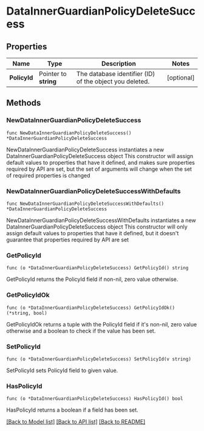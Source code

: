 # DataInnerGuardianPolicyDeleteSuccess

## Properties

Name | Type | Description | Notes
------------ | ------------- | ------------- | -------------
**PolicyId** | Pointer to **string** | The database identifier (ID) of the object you deleted. | [optional] 

## Methods

### NewDataInnerGuardianPolicyDeleteSuccess

`func NewDataInnerGuardianPolicyDeleteSuccess() *DataInnerGuardianPolicyDeleteSuccess`

NewDataInnerGuardianPolicyDeleteSuccess instantiates a new DataInnerGuardianPolicyDeleteSuccess object
This constructor will assign default values to properties that have it defined,
and makes sure properties required by API are set, but the set of arguments
will change when the set of required properties is changed

### NewDataInnerGuardianPolicyDeleteSuccessWithDefaults

`func NewDataInnerGuardianPolicyDeleteSuccessWithDefaults() *DataInnerGuardianPolicyDeleteSuccess`

NewDataInnerGuardianPolicyDeleteSuccessWithDefaults instantiates a new DataInnerGuardianPolicyDeleteSuccess object
This constructor will only assign default values to properties that have it defined,
but it doesn't guarantee that properties required by API are set

### GetPolicyId

`func (o *DataInnerGuardianPolicyDeleteSuccess) GetPolicyId() string`

GetPolicyId returns the PolicyId field if non-nil, zero value otherwise.

### GetPolicyIdOk

`func (o *DataInnerGuardianPolicyDeleteSuccess) GetPolicyIdOk() (*string, bool)`

GetPolicyIdOk returns a tuple with the PolicyId field if it's non-nil, zero value otherwise
and a boolean to check if the value has been set.

### SetPolicyId

`func (o *DataInnerGuardianPolicyDeleteSuccess) SetPolicyId(v string)`

SetPolicyId sets PolicyId field to given value.

### HasPolicyId

`func (o *DataInnerGuardianPolicyDeleteSuccess) HasPolicyId() bool`

HasPolicyId returns a boolean if a field has been set.


[[Back to Model list]](../README.md#documentation-for-models) [[Back to API list]](../README.md#documentation-for-api-endpoints) [[Back to README]](../README.md)


